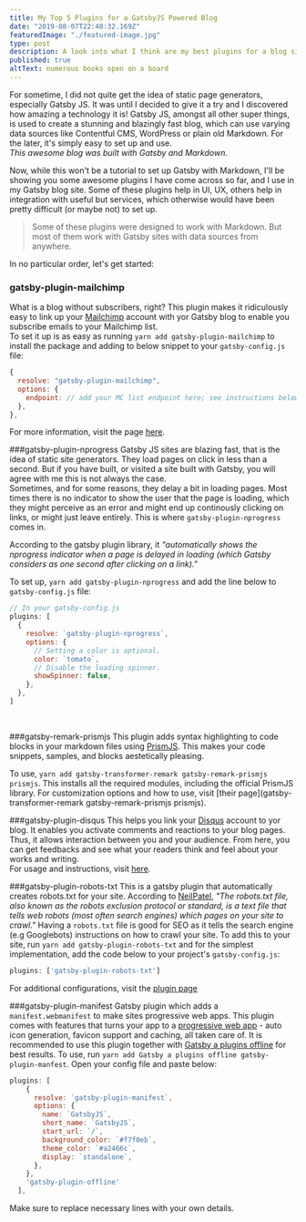 ```yaml
---
title: My Top 5 Plugins for a GatsbyJS Powered Blog
date: "2019-08-07T22:40:32.169Z"
featuredImage: "./featured-image.jpg"
type: post
description: A look into what I think are my best plugins for a blog site created with GatsbyJS and Markdown
published: true
altText: numerous books open on a board
---
```


For sometime, I did not quite get the idea of static page generators, especially Gatsby JS. It was until I decided to give it a try and I discovered how amazing a technology it is! Gatsby JS, amongst all other super things, is used to create a stunning and blazingly fast blog, which can use varying data sources like Contentful CMS, WordPress or plain old Markdown.
For the later, it's simply easy to set up and use.<br/>
_This awesome blog was built with Gatsby and Markdown._

Now, while this won't be a tutorial to set up Gatsby with Markdown, I'll be showing you some awesome plugins I have come across so far, and I use in my Gatsby blog site.
Some of these plugins help in UI, UX, others help in integration with useful but services, which otherwise would have been pretty difficult (or maybe not) to set up.

>Some of these plugins were designed to work with Markdown. But most of them work with Gatsby sites with data sources from anywhere.

In no particular order, let's get started:

### gatsby-plugin-mailchimp
What is a blog without subscribers, right? This plugin makes it ridiculously easy to link up your [Mailchimp](https://mailchimp.com/) account with yor Gatsby blog to enable you subscribe emails to your Mailchimp list.
<br/>To set it up is as easy as running `yarn add gatsby-plugin-mailchimp` to install the package and adding to below snippet to your `gatsby-config.js`  file:
```js
{
  resolve: "gatsby-plugin-mailchimp",
  options: {
    endpoint: // add your MC list endpoint here; see instructions below
  },
},
```
For more information, visit the page [here](https://www.gatsbyjs.org/packages/gatsby-plugin-mailchimp/).

###gatsby-plugin-nprogress
Gatsby JS sites are blazing fast, that is the idea of static site generators. They load pages on click in less than a second. But if you have built, or visited a site built with Gatsby, you will agree with me this is not always the case.<br/>Sometimes, and for some reasons, they delay a bit in loading pages. Most times there is no indicator to show the user that the page is loading, which they might perceive as an error and might end up continously clicking on links, or might just leave entirely.  This is where `gatsby-plugin-nprogress` comes in.

According to the gatsby plugin library, it _"automatically shows the nprogress indicator when a page is delayed in loading (which Gatsby considers as one second after clicking on a link)."_

To set up, `yarn add gatsby-plugin-nprogress` and add the line below to `gatsby-config.js` file:
```js
// In your gatsby-config.js
plugins: [
  {
    resolve: `gatsby-plugin-nprogress`,
    options: {
      // Setting a color is optional.
      color: `tomato`,
      // Disable the loading spinner.
      showSpinner: false,
    },
  },
]
```
<br/>

###gatsby-remark-prismjs
This plugin adds syntax highlighting to code blocks in your markdown files using [PrismJS](https://prismjs.com/). This makes your code snippets, samples, and blocks aestetically pleasing.

To use, `yarn add gatsby-transformer-remark gatsby-remark-prismjs prismjs`. This installs all the required modules, including the official PrismJS library. For customization options and how to use, visit [their page](gatsby-transformer-remark gatsby-remark-prismjs prismjs).

###gatsby-plugin-disqus
This helps you link your [Disqus](https://disqus.com/) account to yor blog. It enables you activate comments and reactions to your blog pages. Thus, it allows interaction between you and your audience. From here, you can get feedbacks and see what your readers think and feel about your works and writing.<br/>
For usage and instructions, visit [here](https://www.gatsbyjs.org/packages/gatsby-plugin-disqus/).
 
###gatsby-plugin-robots-txt
This is a gatsby plugin that automatically creates robots.txt for your site. According to [NeilPatel](https://neilpatel.com/blog/robots-txt/), _"The robots.txt file, also known as the robots exclusion protocol or standard, is a text file that tells web robots (most often search engines) which pages on your site to crawl."_ Having a `robots.txt` file is good for SEO as it tells the search engine (e.g Googlebots) instructions on how to crawl your site. To add this to your site, run `yarn add gatsby-plugin-robots-txt` and for the simplest implementation, add the code below to your project's `gatsby-config.js`:
```js
plugins: ['gatsby-plugin-robots-txt']
```
For additional configurations, visit the [plugin page](https://www.gatsbyjs.org/packages/gatsby-plugin-robots-txt/?=gatsby-plugin-robots-txt)

###gatsby-plugin-manifest
Gatsby plugin which adds a `manifest.webmanifest` to make sites progressive web apps. This plugin comes with features that turns your app to a [progressive web app](https://www.google.com/url?sa=t&source=web&rct=j&url=https://developers.google.com/web/progressive-web-apps/&ved=2ahUKEwj_vruhuvTjAhUJShUIHSdHC_cQFjAhegQIBBAC&usg=AOvVaw0dIOwy-hAgSXFNdlBrXXwO) - auto icon generation, favicon support and caching, all taken care of. It is recommended to use this plugin together with [Gatsby a plugins offline](https://www.gatsbyjs.org/packages/gatsby-plugin-offline/?=gatsby-plugin-offline) for best results. To use, run `yarn add Gatsby a plugins offline gatsby-plugin-manfest`.
Open your config file and paste below:
```js
plugins: [
    {
      resolve: `gatsby-plugin-manifest`,
      options: {
        name: `GatsbyJS`,
        short_name: `GatsbyJS`,
        start_url: `/`,
        background_color: `#f7f0eb`,
        theme_color: `#a2466c`,
        display: `standalone`,
      },
    },
    'gatsby-plugin-offline'
  ],
```
Make sure to replace necessary lines with your own details.
